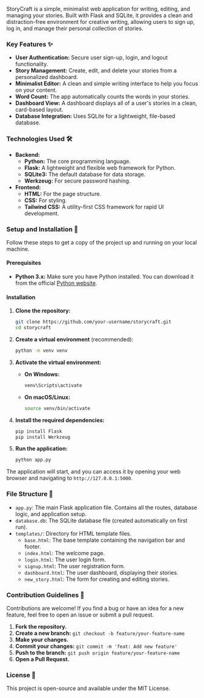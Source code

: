 StoryCraft is a simple, minimalist web application for writing, editing, and managing your stories. Built with Flask and SQLite, it provides a clean and distraction-free environment for creative writing, allowing users to sign up, log in, and manage their personal collection of stories.

### Key Features ✨

  * **User Authentication:** Secure user sign-up, login, and logout functionality.
  * **Story Management:** Create, edit, and delete your stories from a personalized dashboard.
  * **Minimalist Editor:** A clean and simple writing interface to help you focus on your content.
  * **Word Count:** The app automatically counts the words in your stories.
  * **Dashboard View:** A dashboard displays all of a user's stories in a clean, card-based layout.
  * **Database Integration:** Uses SQLite for a lightweight, file-based database.

### Technologies Used 🛠️

  * **Backend:**
      * **Python:** The core programming language.
      * **Flask:** A lightweight and flexible web framework for Python.
      * **SQLite3:** The default database for data storage.
      * **Werkzeug:** For secure password hashing.
  * **Frontend:**
      * **HTML:** For the page structure.
      * **CSS:** For styling.
      * **Tailwind CSS:** A utility-first CSS framework for rapid UI development.

### Setup and Installation 🚀

Follow these steps to get a copy of the project up and running on your local machine.

#### Prerequisites

  * **Python 3.x:** Make sure you have Python installed. You can download it from the official [Python website](https://www.python.org/).

#### Installation

1.  **Clone the repository:**

    ```sh
    git clone https://github.com/your-username/storycraft.git
    cd storycraft
    ```

2.  **Create a virtual environment** (recommended):

    ```sh
    python -m venv venv
    ```

3.  **Activate the virtual environment:**

      * **On Windows:**
        ```sh
        venv\Scripts\activate
        ```
      * **On macOS/Linux:**
        ```sh
        source venv/bin/activate
        ```

4.  **Install the required dependencies:**

    ```sh
    pip install Flask
    pip install Werkzeug
    ```

5.  **Run the application:**

    ```sh
    python app.py
    ```

The application will start, and you can access it by opening your web browser and navigating to `http://127.0.0.1:5000`.


### File Structure 📁

  * `app.py`: The main Flask application file. Contains all the routes, database logic, and application setup.
  * `database.db`: The SQLite database file (created automatically on first run).
  * `templates/`: Directory for HTML template files.
      * `base.html`: The base template containing the navigation bar and footer.
      * `index.html`: The welcome page.
      * `login.html`: The user login form.
      * `signup.html`: The user registration form.
      * `dashboard.html`: The user dashboard, displaying their stories.
      * `new_story.html`: The form for creating and editing stories.

### Contribution Guidelines 🤝

Contributions are welcome\! If you find a bug or have an idea for a new feature, feel free to open an issue or submit a pull request.

1.  **Fork the repository.**
2.  **Create a new branch:** `git checkout -b feature/your-feature-name`
3.  **Make your changes.**
4.  **Commit your changes:** `git commit -m 'feat: Add new feature'`
5.  **Push to the branch:** `git push origin feature/your-feature-name`
6.  **Open a Pull Request.**

### License 📄

This project is open-source and available under the MIT License.
